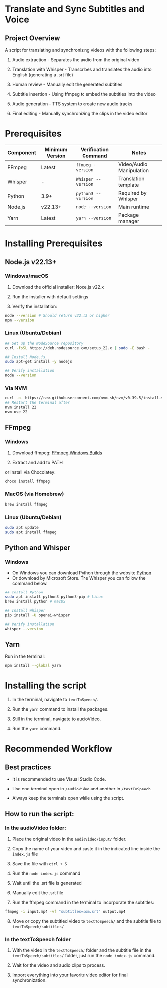 # Translate and Sync Subtitles and Voice

## Project Overview
A script for translating and synchronizing videos with the following steps:

1. Audio extraction - Separates the audio from the original video

2. Translation with Whisper - Transcribes and translates the audio into English (generating a .srt file)

3. Human review - Manually edit the generated subtitles

4. Subtitle insertion - Using ffmpeg to embed the subtitles into the video

5. Audio generation - TTS system to create new audio tracks

6. Final editing - Manually synchronizing the clips in the video editor

# Prerequisites

| Component | Minimum Version | Verification Command | Notes |
|-------------|---------------|------------------------|----------------------------|
| FFmpeg | Latest | `ffmpeg -version` | Video/Audio Manipulation |
| Whisper | - | `Whisper --version` | Translation template |
| Python | 3.9+ | `python3 --version` | Required by Whisper |
| Node.js | v22.13+ | `node --version` | Main runtime |
| Yarn | Latest | `yarn --version` | Package manager |

# Installing Prerequisites

## Node.js v22.13+

### Windows/macOS
1. Download the official installer: Node.js v22.x

2. Run the installer with default settings

3. Verify the installation:

```bash
node --version # Should return v22.13 or higher
npm --version
```

### Linux (Ubuntu/Debian)
```bash
## Set up the NodeSource repository
curl -fsSL https://deb.nodesource.com/setup_22.x | sudo -E bash -

## Install Node.js
sudo apt-get install -y nodejs

## Verify installation
node --version
```

### Via NVM
```bash
curl -o- https://raw.githubusercontent.com/nvm-sh/nvm/v0.39.5/install.sh | bash
## Restart the terminal after
nvm install 22
nvm use 22
```

## FFmpeg

### Windows
1. Download ffmpeg: [FFmpeg Windows Builds](https://ffmpeg.org/download.html)

2. Extract and add to PATH

or install via Chocolatey:
```bash
choco install ffmpeg
```

### MacOS (via Homebrew)
```bash
brew install ffmpeg
```

### Linux (Ubuntu/Debian)
```bash
sudo apt update
sudo apt install ffmpeg
```

## Python and Whisper

### Windows
- On Windows you can download Python through the website:[Python](https://www.python.org/downloads/)
- Or download by Microsoft Store. The Whisper you can follow the command below.

```bash
## Install Python
sudo apt install python3 python3-pip # Linux
brew install python # macOS

## Install Whisper
pip install -U openai-whisper

## Verify installation
whisper --version
```

## Yarn
Run in the terminal:
```bash
npm install --global yarn
```

# Installing the script
1. In the terminal, navigate to `textToSpeech/`.

2. Run the `yarn` command to install the packages.

3. Still in the terminal, navigate to audioVideo.

4. Run the `yarn` command.

# Recommended Workflow
## Best practices
- It is recommended to use Visual Studio Code.

- Use one terminal open in `/audioVideo` and another in `/textToSpeech`.

- Always keep the terminals open while using the script.

## How to run the script:

### In the audioVideo folder:

1. Place the original video in the `audioVideo/input/` folder.

2. Copy the name of your video and paste it in the indicated line inside the `index.js` file

3. Save the file with `ctrl + S`

4. Run the `node index.js` command

5. Wait until the .srt file is generated

6. Manually edit the .srt file

7. Run the ffmpeg command in the terminal to incorporate the subtitles:

```bash
ffmpeg -i input.mp4 -vf "subtitles=som.srt" output.mp4
```

8. Move or copy the subtitled video to `textToSpeech/` and the subtitle file to `textToSpeech/subtitles/`

### In the textToSpeech folder

1. With the video in the `textToSpeech/` folder and the subtitle file in the `textToSpeech/subtitles/` folder, just run the `node index.js` command.

2. Wait for the video and audio clips to process.

3. Import everything into your favorite video editor for final synchronization.